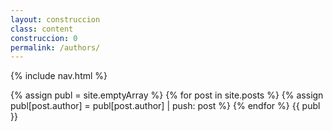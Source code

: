 ```yaml
---
layout: construccion
class: content
construccion: 0
permalink: /authors/
---
```


{% include nav.html %}
<section class="section">
  {% assign publ = site.emptyArray %}
  {% for post in site.posts %}
    {% assign publ[post.author] = publ[post.author] | push: post %}
  {% endfor %}
  {{ publ }}
</section>